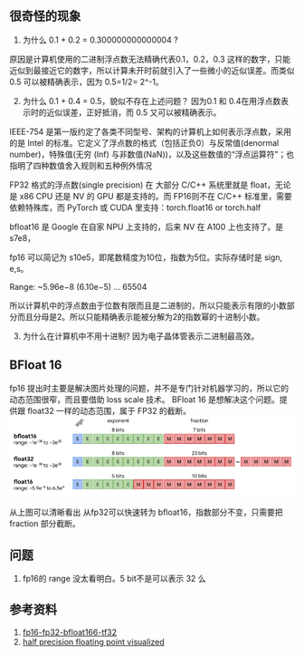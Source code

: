 ## 很奇怪的现象
1. 为什么 0.1 + 0.2 = 0.300000000000004 ?

原因是计算机使用的二进制浮点数无法精确代表0.1，0.2，0.3 这样的数字，只能近似到最接近它的数字，所以计算未开时前就引入了一些微小的近似误差。而类似0.5 可以被精确表示，因为 0.5=1/2= 2^-1。

2. 为什么 0.1 + 0.4 = 0.5，貌似不存在上述问题？ 因为0.1 和 0.4在用浮点数表示时的近似误差，正好抵消，而 0.5 又可以被精确表示。

IEEE-754 是第一版约定了各类不同型号、架构的计算机上如何表示浮点数，采用的是 Intel 的标准。它定义了浮点数的格式（包括正负0）与反常值(denormal number)，特殊值(无穷 (Inf) 与非数值(NaN))，以及这些数值的“浮点运算符”；也指明了四种数值舍入规则和五种例外情况

FP32 格式的浮点数(single precision) 在 大部分 C/C++ 系统里就是 float，无论是 x86 CPU 还是 NV 的 GPU 都是支持的。而 FP16则不在 C/C++ 标准里，需要依赖特殊库，而 PyTorch 或 CUDA 里支持：torch.float16 or torch.half

bfloat16 是 Google 在自家 NPU 上支持的，后来 NV 在 A100 上也支持了。是 s7e8，

fp16 可以简记为 s10e5，即尾数精度为10位，指数为5位。实际存储时是 sign, e,s。

Range: ~5.96e−8 (6.10e−5) … 65504

所以计算机中的浮点数由于位数有限而且是二进制的，所以只能表示有限的小数部分而且分母是2。所以只能精确表示能被分解为2的指数幂的十进制小数。

3. 为什么在计算机中不用十进制? 因为电子晶体管表示二进制最高效。

## BFloat 16 
fp16 提出时主要是解决图片处理的问题，并不是专门针对机器学习的，所以它的动态范围很窄，而且要借助 loss scale 技术。 BFloat 16 是想解决这个问题。提供跟 float32 一样的动态范围，属于 FP32 的截断。
![](./imgs/bfloat16.png)

从上图可以清晰看出 从fp32可以快速转为 bfloat16，指数部分不变，只需要把 fraction 部分截断。


## 问题
1. fp16的 range 没太看明白。5 bit不是可以表示 32 么

## 参考资料
1. [fp16-fp32-bfloat166-tf32](https://moocaholic.medium.com/fp64-fp32-fp16-bfloat16-tf32-and-other-members-of-the-zoo-a1ca7897d407)
2. [half precision floating point visualized](https://observablehq.com/@rreusser/half-precision-floating-point-visualized)
